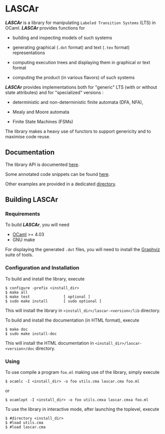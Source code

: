 LASCAr 
======

***LASCAr*** is a library for manipulating `Labeled Transition Systems` (LTS) in OCaml.
***LASCAr*** provides functions for

* building and inspecting models of such systems

* generating graphical (`.dot` format) and text (`.tex` format) representations

* computing execution trees and displaying them in graphical or text format

* computing the product (in various flavors) of such systems

***LASCAr*** provides implementations both for "generic" LTS (with or without state attributes) and for "specialized" versions :

* deterministic and non-deterministic finite automata (DFA, NFA),

* Mealy and Moore automata

* Finite State Machines (FSMs)

The library makes a heavy use of functors to support genericity and to maximise code reuse. 

Documentation
-------------

The library API is documented [here][api].

Some annotated code snippets can be found [here][example-slides].

Other examples are provided in a dedicated [directory][examples].

[api]: https://github.com/jserot/lascar/doc/api/lascar.html
[example-slides]: https://github.com/jserot/lascar/doc/examples/examples.html
[examples]: https://github.com/jserot/lascar/examples

Building LASCAr
---------------

### Requirements

To build ***LASCAr***, you will need

* [OCaml][] >= 4.03
* GNU make

For displaying the generated `.dot` files, you will need to install the [Graphviz][] suite of tools.

[OCaml]: http://caml.inria.fr/ocaml/release.en.html
[Graphviz]: http://www.graphviz.org

### Configuration and Installation

To build and install the library, execute

    $ configure -prefix <install_dir>
    $ make all
    $ make test               [ optional ]
    $ sudo make install       [ sudo optional ]

This will install the library in `<install_dir>/lascar-<version>/lib` directory.

To build and install the documentation (in HTML format), execute

    $ make doc
    $ sudo make install-doc 

This will install the HTML documentation in `<install_dir>/lascar-<version>/doc` directory.

### Using

To use compile a program `foo.ml` making use of the library, simply execute

    $ ocamlc -I <install_dir> -o foo utils.cma lascar.cma foo.ml
    
or

    $ ocamlopt -I <install_dir> -o foo utils.cmxa lascar.cmxa foo.ml

To use the library in interactive mode, after launching the toplevel, execute

    $ #directory <install_dir>
    $ #load utils.cma
    $ #load lascar.cma
